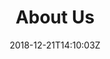 ---
title: "About Us"
date: 2018-12-21T14:10:03Z
draft: false

sections:
  - type: hero-alt
    bg_image: '/images/about/about-hero.webp'
    bg_color: '#F6F4EB'
    heading: 'About us'
    text: '<strong>Flax and Teal has grown exponentially since its humble beginnings as a one-person operation in Belfast back in 2013.</strong> <br><br> What started as a solo endeavour has blossomed into a globally distributed team spanning four locations - Northern Ireland, Bulgaria, India, and California. Our 13-member strong workforce continues to expand, fuelled by a commitment to meeting the ever-evolving needs of our customers across Ireland, the UK, Europe, and North America. <br><br> With expertise honed through technical competency groups led by seasoned veterans, we seamlessly bridge time zones and harness best practices to deliver efficient, cutting-edge solutions.'
    bg_color: '#F6F4EB'
  - type: what-we-do_about
    heading: What we do
    text: 'In the sea of modern tech startups fixated on intellectual property and disruptive innovation, Flax & Teal stands apart. Our intentionally organic aesthetic, inspired by traditional industry, reflects our unconventional philosophy. We are not a typical tech company – we embrace the open source ethos, emphasising accountability, transparency, and collaborative creation over proprietary products and volatile disruption. <br><br>
    While many competitors prioritise aggressive growth and lucrative exits, our North Star is cultivating long-term partnerships built on trust. From our distinctive branding to our human-centric approach, every aspect is purposefully crafted to resonate with leaders who value stability, expertise, and safeguarding their data.'
    cta: 'Discover our recent work'
    cta_link: '/clients'
    img_src: '/images/about/about-us-ellipse.webp'
    img_alt: 'an image of our app'
  - type: our-services_about
    heading: 'Our services'
    text: 'We build innovative web platforms and solutions to tackle complex data and scientific challenges across diverse domains. Leveraging open source technologies, cloud infrastructure, and cutting-edge approaches like machine learning and scientific computing, we collaborate with clients to develop tailored solutions that drive progress and create value.'
    cta: 'Discover our services'
    cta_link: '/services/'
    img_src: '/images/about/tight-rope-climber-mountain.webp'
    img_alt: 'an image of a man crossing a mountain on a tight rope'
    bg_color: '#CFE6E1'
  - type: 'our-team'
    heading: 'Our team'
    text: 'Our multidisciplinary team of experts combines deep technical knowledge with domain expertise to deliver innovative, tailored solutions. We pride ourselves on our commitment to open source collaboration, sustainable development practices, and cutting-edge research and development.'
    teams:
      - name: 'Phil Weir'
        img: '/images/about/phil-weir.webp'
        role: 'Founder'
        linkedin: 'https://www.linkedin.com/in/phil-weir-033b5a62'
        bg_color: '#5A6D70'
        text: "<strong>As founder and director of Flax & Teal Ltd., Phil Weir brings a unique blend of scientific rigor and technical prowess to the company's projects and services. Holding a Ph.D. in Python-based mathematical simulation, Phil is an accomplished scientist and web developer with extensive experience in cutting-edge technologies like Kubernetes. One of Northern Ireland's qualified Kubernetes trainers, he has successfully delivered training programs on Python and Kubernetes, showcasing his deep knowledge in these domains</strong>. <br><br> Phil's expertise extends beyond programming into areas like geospatial data analysis and numerical simulations. He has presented his work at prestigious conferences worldwide, including PyCon New Zealand, FEniCS, and the Open Data Science Conference, covering topics such as numerical analysis, web-based simulations, and on-demand data analysis. With his unique skillset and thought leadership, Phil spearheads Flax & Teal's innovative projects as the lead architect, ensuring robust, scientifically sound solutions."
      - name: 'Adam Kelly'
        img: '/images/about/adam-kelly.webp'
        role: 'Front-end Developer'
        linkedin: 'https://www.linkedin.com/in/adam-kelly-4525b2160/'
        bg_color: '#B39B52'
        text: "<strong>Adam joins our team as a front-end developer with experience in Javascript, Software Testing Life Cycle and UI / front-end build. He holds a degree in Computer Science from Ulster Univeristy and a foundation degree in Computing.</strong>"
      - name: 'Alana Murphy'
        img: '/images/about/alana-murphy.webp'
        role: 'Operations Lead'
        linkedin: 'https://www.linkedin.com/in/alana-murphy-4ab8891aa/'
        bg_color: '#8E8E8C'
        text: "<strong>Alana works as an operations analyst within Flax & Teal, alongside carrying out a lot of our day-to-day duties as a company. Alana has a BSc in social science with quantitative methods and empirical research from Queen’s University. Alana has worked with SPSS, Stata, HTML and Python toolings in data analysis. She also has experience with UX/UI testing.</strong>"
      - name: 'Andrea Kyurchiev'
        img: '/images/about/andrea-kyurchiev.webp'
        role: 'Full-Stack Developer'
        linkedin: 'https://www.linkedin.com/in/andrea-kyurchiev-b2250a15b/'
        bg_color: '#4B7A81'
        text: "<strong>Andrea joined Flax & Teal as a free-lance consultant, before coming to work with us permanently as a full-stack developer. He is an experienced developer, working with PHP, Laravel, JavaScript, C-Sharp, VueJS and more. He has experience with both front and back-end development, from initial build to full platform deployment.</strong>"
      - name: 'Ellery Ames'
        img: '/images/about/ellery-ames.webp'
        role: 'Scientific Software Engineer'
        linkedin: 'https://www.linkedin.com/in/ellery-ames-b6b3a975/'
        bg_color: '#5A6D70'
        text: "Ellery joins our team as an experienced Scientific Software Engineer. He has a background in physics and mathematics, with a PhD from the University of Oregon in Physics. He has experience with computational physics, engineering, mathematical modelling, geo-metric analysis, Python, C/C++ and Kubernetes!"
      - name: 'Hristiyana Deliyska'
        img: '/images/about/hristiyana-deliyska.webp'
        role: 'Project & Business Development Manager'
        linkedin: 'Project & Business Development Manager'
        bg_color: '#B39B52'
        text: "Hristiyana is our Project and Business Development Manger! Hristiyana has a background in economics and international relations and experience with international business development."
      - name: 'Jana Lorencova'
        img: '/images/about/jana-lorencova.webp'
        role: 'Information Scientist'
        linkedin: 'https://www.linkedin.com/in/jana-lorencova-1822433b/'
        bg_color: '#8E8E8C'
        text: "Jana has joined our team as an Information Scientist, specialising in data cataloguing, adminstration and has an MA in International Relations and Politics from the University of Aberdeen."
      - name: 'Kamen Dimitrov'
        img: '/images/about/kamen-dimitrov.webp'
        role: 'Developer'
        linkedin: 'https://www.linkedin.com/in/kamen-dimitrov-a26a2492/'
        bg_color: '#4B7A81'
        text: "Kamen is our junior software developer. He completed studying Software Engineering in Sofia and has experience with Java, Python, Rust and Go programming languages and back-end development."
      - name: 'Kanika Miglani'
        img: '/images/about/kanika-miglani.webp'
        role: 'Data Science & Analysis'
        linkedin: 'https://www.linkedin.com/in/kanika-miglani-538a06137/'
        bg_color: '#5A6D70'
        text: "Kanika joined us to add to our machine learning and data science analytics skill-sets. Kanika has a Masters in Mathematics and Statistics from the Indian Institute of Technology and is an experienced data scientist with a background in Python, ML and R. Kanika has experience mentoring companies to enhance digital transformation and innovation, with client’s stating: &ldquo;Kanika has been a great help and mentor to Genysys Engine. Thanks to Kanika’s knowledge and guidance we have been able to analyze, learn & expand our Deep Learning models.&rdquo;"
      - name: 'May Cheung'
        img: '/images/about/may-cheung.webp'
        role: ' Operations Manager / Co-Ordinator'
        linkedin: 'https://www.linkedin.com/in/maycheungni/'
        bg_color: '#B39B52'
        text: "May adds to our operations team with 20 years experience working within the tech and legal sectors. May helps co-ordinate our in-house strategy and operations, and is also currently CFO for OpenUK, highlighting her passion and dedication to open source. She is also a Director and key volunteer organiser of NIDC (Northern Ireland Developers Conference), having been involved in multiple capacities since the first conference in 2017."
      - name: 'Sharon Ingram'
        img: '/images/about/sharon-ingram.webp'
        role: 'Cloud Architect'
        linkedin: 'https://www.linkedin.com/in/sharoningram/'
        bg_color: '#8E8E8C'
        text: "Sharon joins our team as an experienced cloud engineer and certified Azure Solutions Architecture and DevOps Expert. She has over 10 years experience within this role and adds to our cloud engineering and computational skill-sets. Sharon also has experience with Kubernetes, .NET, Oracle, Javascript and C-Sharp."
      - name: 'Shauna Fitzsimons '
        img: '/images/about/shauna-fitzsimons.webp'
        role: 'Data Support Technician'
        linkedin: 'https://www.linkedin.com/in/shauna-f-030798aa/'
        bg_color: '#4B7A81'
        text: "Shauna adds to our team in our data analysis and supporting project management tasks. Shauna works on licensing and compliance to ensure the highest standards are met."
      - name: 'Stuart Marshall'
        img: '/images/about/stuart-marshall.webp'
        role: 'Progressing Developer'
        linkedin: 'https://www.linkedin.com/in/stuartcmarshall/'
        bg_color: '#5A6D70'
        text: "Stuart joins our team as a Progressing Software Developer with an extensive background in 3D design, architecture and additive manufacturing. He has experience working in the front-end and backend, including; VR technologies such as Blender, CSS, JavaScript, HMTL, C# and .NET, with expertise in Vue and React."
---